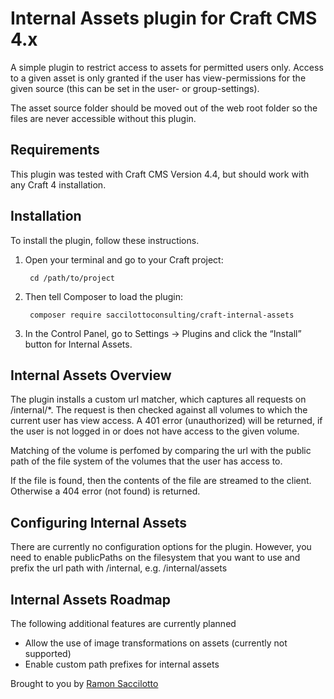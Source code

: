 # Internal Assets plugin for Craft CMS 4.x

A simple plugin to restrict access to assets for permitted users only. Access to
 a given asset is only granted if the user has view-permissions for the given 
 source (this can be set in the user- or group-settings).

The asset source folder should be moved out of the web root folder so the files 
are never accessible without this plugin.

## Requirements

This plugin was tested with Craft CMS Version 4.4, but should work with any
Craft 4 installation.

## Installation

To install the plugin, follow these instructions.

1. Open your terminal and go to your Craft project:

        cd /path/to/project

2. Then tell Composer to load the plugin:

        composer require saccilottoconsulting/craft-internal-assets

3. In the Control Panel, go to Settings → Plugins and click the “Install” button
   for Internal Assets.

## Internal Assets Overview

The plugin installs a custom url matcher, which captures all requests on 
/internal/*. The request is then checked against all volumes to which the 
current user has view access. A 401 error (unauthorized) will be returned, if
the user is not logged in or does not have access to the given volume.

Matching of the volume is perfomed by comparing the url with the public path
of the file system of the volumes that the user has access to.

If the file is found, then the contents of the file are streamed to the client.
Otherwise a 404 error (not found) is returned.

## Configuring Internal Assets

There are currently no configuration options for the plugin. However, you need
to enable publicPaths on the filesystem that you want to use and prefix the 
url path with /internal, e.g. /internal/assets

## Internal Assets Roadmap

The following additional features are currently planned

* Allow the use of image transformations on assets (currently not supported)
* Enable custom path prefixes for internal assets

Brought to you by [Ramon Saccilotto](https://github.com/tikiatua)
